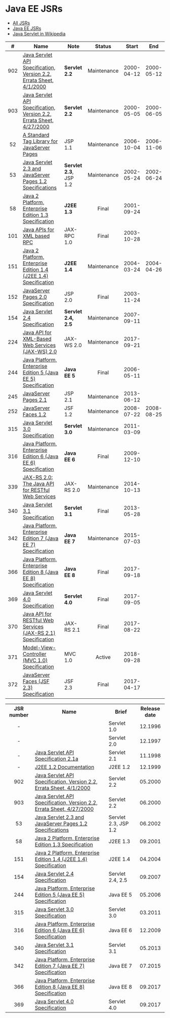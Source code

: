 # Java EE JSRs

* [All JSRs](https://www.jcp.org/en/jsr/platform)
* [Java EE JSRs](https://www.jcp.org/en/jsr/platform?listBy=3&listByType=platform)
* [Java Servlet in Wikipedia](https://en.wikipedia.org/wiki/Java_servlet)

| #   | Name          | Note | Status  | Start  | End    |
| :-: | ------------- | ---- | :-----: | :----: | :----: |
| 902 | [Java Servlet API Specification, Version 2.2, Errata Sheet, 4/1/2000](https://www.jcp.org/en/jsr/detail?id=902) | **Servlet 2.2** | Maintenance | 2000-04-12 | 2000-05-12 |
| 903 | [Java Servlet API Specification, Version 2.2, Errata Sheet, 4/27/2000](https://www.jcp.org/en/jsr/detail?id=903) | **Servlet 2.2** | Maintenance | 2000-05-05 | 2000-06-05 |
| 52  | [A Standard Tag Library for JavaServer Pages](https://www.jcp.org/en/jsr/detail?id=52) | JSP 1.1 | Maintenance | 2006-10-04 | 2006-11-06 |
| 53  | [Java Servlet 2.3 and JavaServer Pages 1.2 Specifications](https://www.jcp.org/en/jsr/detail?id=53) | **Servlet 2.3**, JSP 1.2 | Maintenance | 2002-05-24 | 2002-06-24 |
| 58  | [Java 2 Platform, Enterprise Edition 1.3 Specification](https://www.jcp.org/en/jsr/detail?id=58) | **J2EE 1.3** | Final | 2001-09-24 | |
| 101 | [Java APIs for XML based RPC](https://www.jcp.org/en/jsr/detail?id=101) | JAX-RPC 1.0  | Final | 2003-10-28 | |
| 151 | [Java 2 Platform, Enterprise Edition 1.4 (J2EE 1.4) Specification](https://www.jcp.org/en/jsr/detail?id=151) | **J2EE 1.4** | Maintenance | 2004-03-24 | 2004-04-26 |
| 152 | [JavaServer Pages 2.0 Specification](https://www.jcp.org/en/jsr/detail?id=152) | JSP 2.0 | Final | 2003-11-24 | |
| 154 | [Java Servlet 2.4 Specification](https://www.jcp.org/en/jsr/detail?id=154) | **Servlet 2.4, 2.5** | Maintenance | 2007-09-11 | |
| 224 | [Java API for XML-Based Web Services (JAX-WS) 2.0](https://www.jcp.org/en/jsr/detail?id=224) | JAX-WS 2.0 | Maintenance | 2017-09-21 | |
| 244 | [Java Platform, Enterprise Edition 5 (Java EE 5) Specification](https://www.jcp.org/en/jsr/detail?id=244) | **Java EE 5** | Final | 2006-05-11 | |
| 245 | [JavaServer Pages 2.1](https://www.jcp.org/en/jsr/detail?id=245) | JSP 2.1 | Maintenance | 2013-06-12 | | 
| 252 | [JavaServer Faces 1.2](https://www.jcp.org/en/jsr/detail?id=252) | JSF 1.2 | Maintenance | 2008-07-22 | 2008-08-25 |
| 315 | [Java Servlet 3.0 Specification](https://www.jcp.org/en/jsr/detail?id=315) | **Servlet 3.0** | Maintenance | 2011-03-09 | |
| 316 | [Java Platform, Enterprise Edition 6 (Java EE 6) Specification](https://www.jcp.org/en/jsr/detail?id=316) | **Java EE 6** | Final | 2009-12-10 | |
| 339 | [JAX-RS 2.0: The Java API for RESTful Web Services](https://www.jcp.org/en/jsr/detail?id=339) | JAX-RS 2.0 | Maintenance | 2014-10-13 | |
| 340 | [Java Servlet 3.1 Specification](https://www.jcp.org/en/jsr/detail?id=340) | **Servlet 3.1** | Final | 2013-05-28 | |
| 342 | [Java Platform, Enterprise Edition 7 (Java EE 7) Specification](https://www.jcp.org/en/jsr/detail?id=342) | **Java EE 7** | Maintenance | 2015-07-03 | |
| 366 | [Java Platform, Enterprise Edition 8 (Java EE 8) Specification](https://www.jcp.org/en/jsr/detail?id=366) | **Java EE 8** | Final | 2017-09-18 | |
| 369 | [Java Servlet 4.0 Specification](https://www.jcp.org/en/jsr/detail?id=369) | **Servlet 4.0** | Final | 2017-09-05 | |
| 370 | [Java API for RESTful Web Services (JAX-RS 2.1) Specification](https://www.jcp.org/en/jsr/detail?id=370) | JAX-RS 2.1 | Final | 2017-08-22 | |
| 371 | [Model-View-Controller (MVC 1.0) Specification](https://www.jcp.org/en/jsr/detail?id=371) | MVC 1.0 | Active | 2018-09-28 | |
| 372 | [JavaServer Faces (JSF 2.3) Specification](https://www.jcp.org/en/jsr/detail?id=372) | JSF 2.3 | Final | 2017-04-17 | |

<table>
    <tr>
        <th>JSR number</th>
        <th>Name</th>
        <th>Brief</th>
        <th>Release date</th>
    </tr>
    <tr>
        <td align="center">-</td>
        <td></td>
        <td>Servlet 1.0</td>
        <td align="center">12.1996</td>
    </tr>
    <tr>
        <td align="center">-</td>
        <td></td>
        <td>Servlet 2.0</td>
        <td align="center">12.1997</td>
    </tr>
    <tr>
        <td align="center">-</td>
        <td><a href="https://docs.oracle.com/cd/E17802_01/products/products/servlet/2.1/servlet-2.1.pdf">Java Servlet API Specification 2.1a</a></td>
        <td>Servlet 2.1</td>
        <td align="center">11.1998</td>
    </tr>
    <tr>
        <td align="center">-</td>
        <td><a href="https://www.oracle.com/technetwork/java/javaee/docs-142435.html">J2EE 1.2 Documentation</a></td>
        <td>J2EE 1.2</td>
        <td align="center">12.1999</td>
    </tr>
    <tr>
        <td align="center">902</td>
        <td><a href="https://www.jcp.org/en/jsr/detail?id=902">Java Servlet API Specification, Version 2.2, Errata Sheet, 4/1/2000</a></td>
        <td>Servlet 2.2</td>
        <td align="center">05.2000</td>
    </tr>
    <tr>
        <td align="center">903</td>
        <td><a href="https://www.jcp.org/en/jsr/detail?id=903">Java Servlet API Specification, Version 2.2, Errata Sheet, 4/27/2000</a></td>
        <td>Servlet 2.2</td>
        <td align="center">06.2000</td>
    </tr>
    <tr>
        <td align="center">53</td>
        <td><a href="https://www.jcp.org/en/jsr/detail?id=53">Java Servlet 2.3 and JavaServer Pages 1.2 Specifications</a></td>
        <td>Servlet 2.3, JSP 1.2</td>
        <td align="center">06.2002</td>
    </tr>
    <tr>
        <td align="center">58</td>
        <td><a href="https://www.jcp.org/en/jsr/detail?id=58">Java 2 Platform, Enterprise Edition 1.3 Specification</a></td>
        <td>J2EE 1.3</td>
        <td align="center">09.2001</td>
    </tr>
    <tr>
        <td align="center">151</td>
        <td><a href="https://www.jcp.org/en/jsr/detail?id=151">Java 2 Platform, Enterprise Edition 1.4 (J2EE 1.4) Specification</a></td>
        <td>J2EE 1.4</td>
        <td align="center">04.2004</td>
    </tr>
    <tr>
        <td align="center">154</td>
        <td><a href="https://www.jcp.org/en/jsr/detail?id=154">Java Servlet 2.4 Specification</a></td>
        <td>Servlet 2.4, 2.5</td>
        <td align="center">09.2007</td>
    </tr>
    <tr>
        <td align="center">244</td>
        <td><a href="https://www.jcp.org/en/jsr/detail?id=244">Java Platform, Enterprise Edition 5 (Java EE 5) Specification</a></td>
        <td>Java EE 5</td>
        <td align="center">05.2006</td>
    </tr>
    <tr>
        <td align="center">315</td>
        <td><a href="https://www.jcp.org/en/jsr/detail?id=315">Java Servlet 3.0 Specification</a></td>
        <td>Servlet 3.0</td>
        <td align="center">03.2011</td>
    </tr>
    <tr>
        <td align="center">316</td>
        <td><a href="https://www.jcp.org/en/jsr/detail?id=316">Java Platform, Enterprise Edition 6 (Java EE 6) Specification</a></td>
        <td>Java EE 6</td>
        <td align="center">12.2009</td>
    </tr>
    <tr>
        <td align="center">340</td>
        <td><a href="https://www.jcp.org/en/jsr/detail?id=340">Java Servlet 3.1 Specification</a></td>
        <td>Servlet 3.1</td>
        <td align="center">05.2013</td>
    </tr>
    <tr>
        <td align="center">342</td>
        <td><a href="https://www.jcp.org/en/jsr/detail?id=342">Java Platform, Enterprise Edition 7 (Java EE 7) Specification</a></td>
        <td>Java EE 7</td>
        <td align="center">07.2015</td>
    </tr>
    <tr>
        <td align="center">366</td>
        <td><a href="https://www.jcp.org/en/jsr/detail?id=366">Java Platform, Enterprise Edition 8 (Java EE 8) Specification</a></td>
        <td>Java EE 8</td>
        <td align="center">09.2017</td>
    </tr>
    <tr>
        <td align="center">369</td>
        <td><a href="https://www.jcp.org/en/jsr/detail?id=369">Java Servlet 4.0 Specification</a></td>
        <td>Servlet 4.0</td>
        <td align="center">09.2017</td>
    </tr>
</table>
